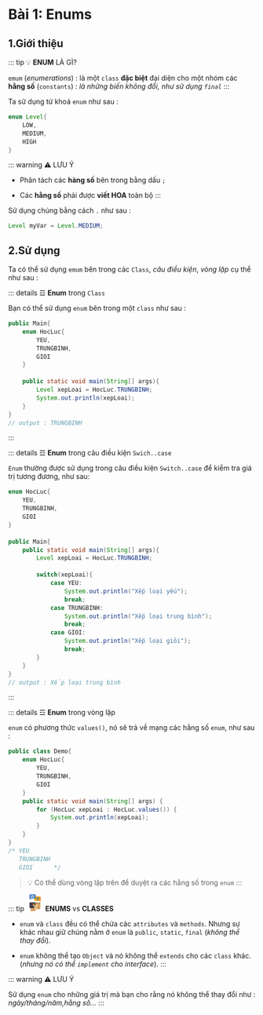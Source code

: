 # Bài 1: Enums

## 1.Giới thiệu

::: tip 💡 <b>ENUM</b> LÀ GÌ? 

`emum` (*enumerations*) : là một `class` **đặc biệt** đại diện cho một nhóm các **hằng số** (`constants`) : *là những biến không đổi, như sử dụng `final`*
:::

Ta sử dụng từ khoá `enum` như sau : 

```java
enum Level{
    LOW,
    MEDIUM,
    HIGH
}
```

::: warning ⚠️ LƯU Ý

- Phân tách các **hàng số** bên trong bằng dấu `;`

- Các **hằng số** phải được **viết HOA** toàn bộ
:::

Sử dụng chúng bằng cách `.` như sau : 

```java
Level myVar = Level.MEDIUM;
```

## 2.Sử dụng

Ta có thể sử dụng `emum` bên trong các `Class`, *câu điều kiện*, *vòng lặp* cụ thể như sau : 

::: details ☲ <b>Enum</b> trong <code>Class</code>

Bạn có thể sử dụng `enum` bên trong một `class` như sau : 

```java
public Main{
    enum HocLuc{
        YEU,
        TRUNGBINH,
        GIOI
    }

    public static void main(String[] args){
        Level xepLoai = HocLuc.TRUNGBINH;
        System.out.println(xepLoai);
    }
}
// output : TRUNGBINH
```
:::

::: details ☲ <b>Enum</b> trong câu điều kiện <code>Swich..case</code>

`Enum` thường được sử dụng trong câu điều kiện `Switch..case` để kiểm tra giá trị tương đương, như sau: 

```java
enum HocLuc{
    YEU,
    TRUNGBINH,
    GIOI
}

public Main{
    public static void main(String[] args){
        Level xepLoai = HocLuc.TRUNGBINH;

        switch(xepLoai){
            case YEU:
                System.out.println("Xếp loại yếu");
                break;
            case TRUNGBINH:
                System.out.println("Xếp loại trung bình");
                break;
            case GIOI:
                System.out.println("Xếp loại giỏi");
                break;
        }
    }
}
// output : Xếp loại trung bình
```
:::

::: details ☲ <b>Enum</b> trong vòng lặp 

`enum` có phương thức `values()`, nó sẽ trả về mạng các hằng số `enum`, như sau : 

```java
public class Demo{
    enum HocLuc{
        YEU,
        TRUNGBINH,
        GIOI
    }
    public static void main(String[] args) {
        for (HocLuc xepLoai : HocLuc.values()) {
            System.out.println(xepLoai);
        }
    }
}
/* YEU
   TRUNGBINH
   GIOI      */
```

> 💡 Có thể dùng vòng lặp trên để duyệt ra các hằng số trong `enum` 
:::

::: tip <img src="https://raw.githubusercontent.com/Zenfection/Image/master/2021/02/02-14-14-12-Language%20Learning.png" width="35"> <b>ENUMS</b> vs <b>CLASSES</b>

- `enum` và `class` đều có thể chứa các `attributes` và `methods`. Nhưng sự khác nhau giữ chúng nằm ở `enum` là `public`, `static`, `final` (*không thể thay đổi*).

- `enum` không thể tạo `Object` và nó không thể `extends` cho các `class` khác. (*nhưng nó có thể `implement` cho interface*).
:::

::: warning ⚠️ LƯU Ý

Sử dụng `enum` cho những giá trị mà bạn cho rằng nó không thể thay đổi như : *ngày/tháng/năm,hằng số...*
:::